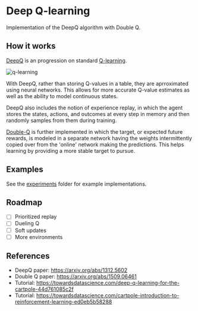 # Deep Q-learning

Implementation of the DeepQ algorithm with Double Q. 

## How it works

[DeepQ](https://arxiv.org/abs/1312.5602) is an progression on standard [Q-learning](https://en.wikipedia.org/wiki/Q-learning).

![q-learning](https://wikimedia.org/api/rest_v1/media/math/render/svg/678cb558a9d59c33ef4810c9618baf34a9577686)

With DeepQ, rather than storing Q-values in a table, they are aprroximated using neural networks. This allows for more accurate 
Q-value estimates as well as the ability to model continuous states.

DeepQ also includes the notion of experience replay, in which the agent stores the states, actions, and outcomes at every 
step in memory and then randomly samples from them during training. 

[Double-Q](https://arxiv.org/abs/1509.06461) is further implemented in which the target, or expected future rewards, is modeled in a separate network 
having the weights intermittently copied over from the 'online' network making the predictions. This helps learning by 
providing a more stable target to pursue.

## Examples
See the [experiments](./experiments) folder for example implementations.

## Roadmap
- [ ] Prioritized replay
- [ ] Dueling Q
- [ ] Soft updates
- [ ] More environments

## References
- DeepQ paper: https://arxiv.org/abs/1312.5602
- Double Q paper: https://arxiv.org/abs/1509.06461
- Tutorial: https://towardsdatascience.com/deep-q-learning-for-the-cartpole-44d761085c2f
- Tutorial: https://towardsdatascience.com/cartpole-introduction-to-reinforcement-learning-ed0eb5b58288